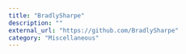 ```yaml
---
title: "BradlySharpe"
description: ""
external_url: "https://github.com/BradlySharpe"
category: "Miscellaneous"
---
```

